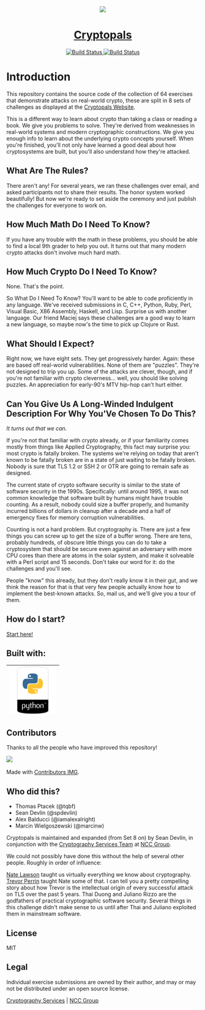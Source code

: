 <p align="center">
   <a href="https://cryptopals.com/">
     <img src="https://cryptoservices.github.io/images/ncc-logo.png">
     <h1 align="center">Cryptopals</h1>
  </a>
</p>

<p align="center">
    <a href="https://github.com/shivakaushal/Cryptopals/blob/master/LICENSE">
        <img src="https://img.shields.io/github/license/shivakaushal/Cryptopals.svg" alt="Build Status">
    </a>
    <a href="https://github.com/xXH4CKST3RXx/JS-Neural-Networks-Course/">
        <img src="https://badges.frapsoft.com/os/v1/open-source.svg?v=103" alt="Build Status">
    </a>
</p>

# Introduction

This repository contains the source code of the collection of 64 exercises that demonstrate attacks on real-world crypto, these are split in 8 sets of challenges as displayed at the [Cryptopals Website](https://cryptopals.com/).

This is a different way to learn about crypto than taking a class or reading a book. We give you problems to solve. They're derived from weaknesses in real-world systems and modern cryptographic constructions. We give you enough info to learn about the underlying crypto concepts yourself. When you're finished, you'll not only have learned a good deal about how cryptosystems are built, but you'll also understand how they're attacked.

## What Are The Rules?
There aren't any! For several years, we ran these challenges over email, and asked participants not to share their results. The honor system worked beautifully! But now we're ready to set aside the ceremony and just publish the challenges for everyone to work on.

## How Much Math Do I Need To Know?
If you have any trouble with the math in these problems, you should be able to find a local 9th grader to help you out. It turns out that many modern crypto attacks don't involve much hard math.

## How Much Crypto Do I Need To Know?
None. That's the point.

So What Do I Need To Know?
You'll want to be able to code proficiently in any language. We've received submissions in C, C++, Python, Ruby, Perl, Visual Basic, X86 Assembly, Haskell, and Lisp. Surprise us with another language. Our friend Maciej says these challenges are a good way to learn a new language, so maybe now's the time to pick up Clojure or Rust.

## What Should I Expect?
Right now, we have eight sets. They get progressively harder. Again: these are based off real-world vulnerabilities. None of them are "puzzles". They're not designed to trip you up. Some of the attacks are clever, though, and if you're not familiar with crypto cleverness... well, you should like solving puzzles. An appreciation for early-90's MTV hip-hop can't hurt either.

## Can You Give Us A Long-Winded Indulgent Description For Why You'Ve Chosen To Do This?
_It turns out that we can._

If you're not that familiar with crypto already, or if your familiarity comes mostly from things like Applied Cryptography, this fact may surprise you: most crypto is fatally broken. The systems we're relying on today that aren't known to be fatally broken are in a state of just waiting to be fatally broken. Nobody is sure that TLS 1.2 or SSH 2 or OTR are going to remain safe as designed.

The current state of crypto software security is similar to the state of software security in the 1990s. Specifically: until around 1995, it was not common knowledge that software built by humans might have trouble counting. As a result, nobody could size a buffer properly, and humanity incurred billions of dollars in cleanup after a decade and a half of emergency fixes for memory corruption vulnerabilities.

Counting is not a hard problem. But cryptography is. There are just a few things you can screw up to get the size of a buffer wrong. There are tens, probably hundreds, of obscure little things you can do to take a cryptosystem that should be secure even against an adversary with more CPU cores than there are atoms in the solar system, and make it solveable with a Perl script and 15 seconds. Don't take our word for it: do the challenges and you'll see.

People "know" this already, but they don't really know it in their gut, and we think the reason for that is that very few people actually know how to implement the best-known attacks. So, mail us, and we'll give you a tour of them.

## How do I start?
[Start here!](https://cryptopals.com/sets/1)

## Built with:

[![HTML](https://github.com/nicbuitr/f/blob/master/python.png)](https://www.python.org/) |
:---:|

## Contributors

Thanks to all the people who have improved this repository!

<a href="https://github.com/shivakaushal/Cryptopals/graphs/contributors">
  <img src="https://contributors-img.firebaseapp.com/image?repo=shivakaushal/Cryptopals" />
</a>

Made with [Contributors IMG](https://contributors-img.firebaseapp.com).

## Who did this?

- Thomas Ptacek (@tqbf)
- Sean Devlin (@spdevlin)
- Alex Balducci (@iamalexalright)
- Marcin Wielgoszewski (@marcinw)

Cryptopals is maintained and expanded (from Set 8 on) by Sean Devlin, in conjunction with the [Cryptography Services Team](https://www.nccgroup.trust/us/our-services/security-consulting/cryptography-services/) at [NCC Group](https://www.nccgroup.trust/us/).

We could not possibly have done this without the help of several other people. Roughly in order of influence:

[Nate Lawson](http://www.rootlabs.com/) taught us virtually everything we know about cryptography.
[Trevor Perrin](http://trevp.net/) taught Nate some of that. I can tell you a pretty compelling story about how Trevor is the intellectual origin of every successful attack on TLS over the past 5 years.
Thai Duong and Juliano Rizzo are the godfathers of practical cryptographic software security. Several things in this challenge didn't make sense to us until after Thai and Juliano exploited them in mainstream software.

## License

MIT

## Legal

Individual exercise submissions are owned by their author, and may or may not be distributed under an open source license.

[Cryptography Services](https://cryptoservices.github.io/) | [NCC Group](https://www.nccgroup.trust/us/)
